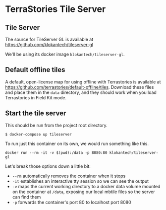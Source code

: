 # TerraStories Tile Server

## Tile Server

The source for TileServer GL is available at
https://github.com/klokantech/tileserver-gl

We'll be using its docker image `klokantech/tileserver-gl`.

## Default offline tiles
A default, open-license map for using offline with Terrastories is available at https://github.com/terrastories/default-offline/tiles. Download these files and place them in the `data` directory, and they should work when you load Terrastories in Field Kit mode.
## Start the tile server
This should be run from the project root directory.
```
$ docker-compose up tileserver
```

To run just this container on its own, we would run something like this.
```
docker run --rm -it -v $(pwd):/data -p 8080:80 klokantech/tileserver-gl
```

Let's break those options down a little bit:
- `--rm` automatically removes the container when it stops
- `-it`  establishes an interactive tty session so we can see the output
- `-v`   maps the current working directory to a docker data volume mounted on the container at `/data`, exposing our local mbtile files so the server can find them
- `-p`   forwards the container's port 80 to localhost port 8080
